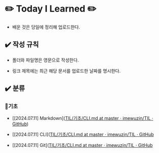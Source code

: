 # :pencil2: Today I Learned :pencil2:



- 배운 것은 당일에 정리해 업로드한다.

## :heavy_check_mark: 작성 규칙



- 폴더와 파일명은 영문으로 작성한다.

- 링크 제목에는 최근 해당 문서를 업로드한 날짜를 명시한다.

## :heavy_check_mark: 분류



### :small_orange_diamond:기초

- [[2024.07.11] Markdown]([TIL/기초/CLI.md at master · imewuzin/TIL · GitHub](https://github.com/imewuzin/TIL/blob/master/%EA%B8%B0%EC%B4%88/Markdown.md))

- [[2024.07.11] CLI]([TIL/기초/CLI.md at master · imewuzin/TIL · GitHub](https://github.com/imewuzin/TIL/blob/master/%EA%B8%B0%EC%B4%88/CLI.md)

- [[2024.07.11] Git]([TIL/기초/CLI.md at master · imewuzin/TIL · GitHub](https://github.com/imewuzin/TIL/blob/master/%EA%B8%B0%EC%B4%88/Git.md)


